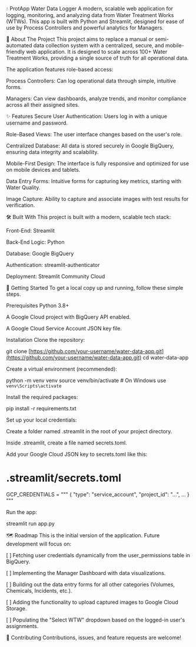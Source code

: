 💧 ProtApp Water Data Logger
A modern, scalable web application for logging, monitoring, and analyzing data from Water Treatment Works (WTWs). This app is built with Python and Streamlit, designed for ease of use by Process Controllers and powerful analytics for Managers.

🌟 About The Project
This project aims to replace a manual or semi-automated data collection system with a centralized, secure, and mobile-friendly web application. It is designed to scale across 100+ Water Treatment Works, providing a single source of truth for all operational data.

The application features role-based access:

Process Controllers: Can log operational data through simple, intuitive forms.

Managers: Can view dashboards, analyze trends, and monitor compliance across all their assigned sites.

✨ Features
Secure User Authentication: Users log in with a unique username and password.

Role-Based Views: The user interface changes based on the user's role.

Centralized Database: All data is stored securely in Google BigQuery, ensuring data integrity and scalability.

Mobile-First Design: The interface is fully responsive and optimized for use on mobile devices and tablets.

Data Entry Forms: Intuitive forms for capturing key metrics, starting with Water Quality.

Image Capture: Ability to capture and associate images with test results for verification.

🛠️ Built With
This project is built with a modern, scalable tech stack:

Front-End: Streamlit

Back-End Logic: Python

Database: Google BigQuery

Authentication: streamlit-authenticator

Deployment: Streamlit Community Cloud

🚀 Getting Started
To get a local copy up and running, follow these simple steps.

Prerequisites
Python 3.8+

A Google Cloud project with BigQuery API enabled.

A Google Cloud Service Account JSON key file.

Installation
Clone the repository:

git clone [https://github.com/your-username/water-data-app.git](https://github.com/your-username/water-data-app.git)
cd water-data-app

Create a virtual environment (recommended):

python -m venv venv
source venv/bin/activate  # On Windows use `venv\Scripts\activate`

Install the required packages:

pip install -r requirements.txt

Set up your local credentials:

Create a folder named .streamlit in the root of your project directory.

Inside .streamlit, create a file named secrets.toml.

Add your Google Cloud JSON key to secrets.toml like this:

# .streamlit/secrets.toml
GCP_CREDENTIALS = """
{
  "type": "service_account",
  "project_id": "...",
  ...
}
"""

Run the app:

streamlit run app.py

🗺️ Roadmap
This is the initial version of the application. Future development will focus on:

[ ] Fetching user credentials dynamically from the user_permissions table in BigQuery.

[ ] Implementing the Manager Dashboard with data visualizations.

[ ] Building out the data entry forms for all other categories (Volumes, Chemicals, Incidents, etc.).

[ ] Adding the functionality to upload captured images to Google Cloud Storage.

[ ] Populating the "Select WTW" dropdown based on the logged-in user's assignments.

🤝 Contributing
Contributions, issues, and feature requests are welcome!
